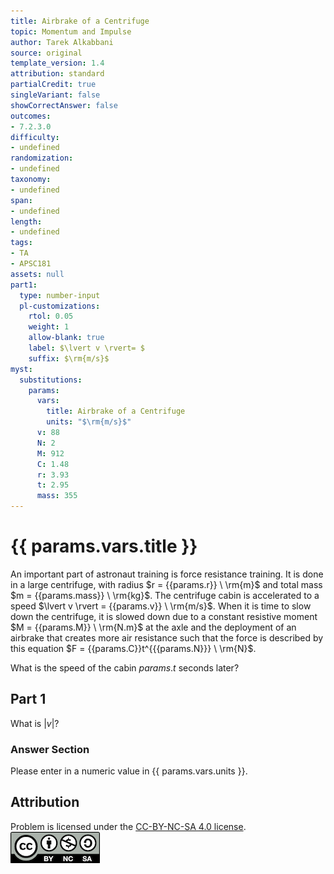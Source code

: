 ```yaml
---
title: Airbrake of a Centrifuge
topic: Momentum and Impulse
author: Tarek Alkabbani
source: original
template_version: 1.4
attribution: standard
partialCredit: true
singleVariant: false
showCorrectAnswer: false
outcomes:
- 7.2.3.0
difficulty:
- undefined
randomization:
- undefined
taxonomy:
- undefined
span:
- undefined
length:
- undefined
tags:
- TA
- APSC181
assets: null
part1:
  type: number-input
  pl-customizations:
    rtol: 0.05
    weight: 1
    allow-blank: true
    label: $\lvert v \rvert= $
    suffix: $\rm{m/s}$
myst:
  substitutions:
    params:
      vars:
        title: Airbrake of a Centrifuge
        units: "$\rm{m/s}$"
      v: 88
      N: 2
      M: 912
      C: 1.48
      r: 3.93
      t: 2.95
      mass: 355
---
```

# {{ params.vars.title }}
An important part of astronaut training is force resistance training. It is done in a large centrifuge, with radius $r = {{params.r}} \ \rm{m}$ and total mass $m = {{params.mass}} \ \rm{kg}$.
The centrifuge cabin is accelerated to a speed $\lvert v \rvert = {{params.v}} \ \rm{m/s}$.
When it is time to slow down the centrifuge, it is slowed down due to a constant resistive moment $M = {{params.M}} \ \rm{N.m}$ at the axle and the deployment of an airbrake that creates more air resistance such that the force is described by this equation $F = {{params.C}}t^{{{params.N}}} \ \rm{N}$.

What is the speed of the cabin ${{params.t}}$ seconds later?

## Part 1

What is $\lvert v \rvert$?

### Answer Section

Please enter in a numeric value in {{ params.vars.units }}.

## Attribution

Problem is licensed under the [CC-BY-NC-SA 4.0 license](https://creativecommons.org/licenses/by-nc-sa/4.0/).<br> ![The Creative Commons 4.0 license requiring attribution-BY, non-commercial-NC, and share-alike-SA license.](https://raw.githubusercontent.com/firasm/bits/master/by-nc-sa.png)
